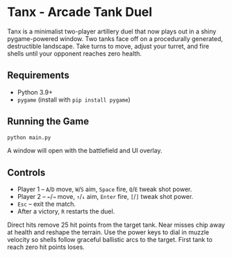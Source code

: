 # Tanx - Arcade Tank Duel

Tanx is a minimalist two-player artillery duel that now plays out in a shiny
pygame-powered window. Two tanks face off on a procedurally generated,
destructible landscape. Take turns to move, adjust your turret, and fire shells
until your opponent reaches zero health.

## Requirements

* Python 3.9+
* `pygame` (install with `pip install pygame`)

## Running the Game

```bash
python main.py
```

A window will open with the battlefield and UI overlay.

## Controls

* Player 1 – `A`/`D` move, `W`/`S` aim, `Space` fire, `Q`/`E` tweak shot power.
* Player 2 – `←`/`→` move, `↑`/`↓` aim, `Enter` fire, `[`/`]` tweak shot power.
* `Esc` – exit the match.
* After a victory, `R` restarts the duel.

Direct hits remove 25 hit points from the target tank. Near misses chip away at
health and reshape the terrain. Use the power keys to dial in muzzle velocity so
shells follow graceful ballistic arcs to the target. First tank to reach zero
hit points loses.
